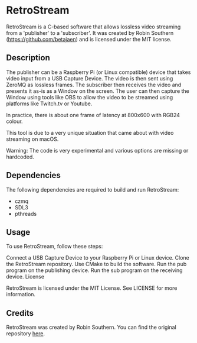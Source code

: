 RetroStream
===========

RetroStream is a C-based software that allows lossless video streaming from a 'publisher' to a 'subscriber'. It was created by Robin Southern (https://github.com/betajaen) and is licensed under the MIT license.

Description
-----------

The publisher can be a Raspberry Pi (or Linux compatible) device that takes video input from a USB Capture Device. The video is then sent using ZeroMQ as lossless frames. The subscriber then receives the video and presents it as-is as a Window on the screen. The user can then capture the Window using tools like OBS to allow the video to be streamed using platforms like Twitch.tv or Youtube.

In practice, there is about one frame of latency at 800x600 with RGB24 colour. 

This tool is due to a very unique situation that came about with video streaming on macOS.

Warning: The code is very experimental and various options are missing or hardcoded.

Dependencies
------------

The following dependencies are required to build and run RetroStream:

* czmq
* SDL3
* pthreads

Usage
-----

To use RetroStream, follow these steps:

Connect a USB Capture Device to your Raspberry Pi or Linux device.
Clone the RetroStream repository.
Use CMake to build the software.
Run the pub program on the publishing device.
Run the sub program on the receiving device.
License

RetroStream is licensed under the MIT License. See LICENSE for more information.

Credits
------

RetroStream was created by Robin Southern. You can find the original repository [here](https://github.com/betajaen/RetroStream).